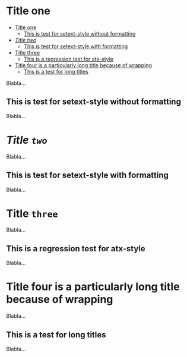 Title one
=========

<!--ts-->
   * [Title one](#title-one)
      * [This is test for setext-style without formatting](#this-is-test-for-setext-style-without-formatting)
   * [<em>Title two</em>](#title-two)
      * [This is test for setext-style with formatting](#this-is-test-for-setext-style-with-formatting)
   * [Title three](#title-three)
      * [This is a regression test for atx-style](#this-is-a-regression-test-for-atx-style)
   * [Title four is a particularly long title because of wrapping](#title-four-is-a-particularly-long-title-because-of-wrapping)
      * [This is a test for long titles](#this-is-a-test-for-long-titles)

<!-- Created by https://github.com/ekalinin/github-markdown-toc -->
<!-- Added by: corey.sciuto, at: Fri Sep 22 20:29:03 EDT 2023 -->

<!--te-->

Blabla...

## This is test for setext-style without formatting

Blabla...

*Title `two`*
=============

Blabla...

## This is test for setext-style with formatting

Blabla...

# Title `three`

Blabla...

## This is a regression test for atx-style

Blabla...

# Title four is a particularly long title because of wrapping

Blabla...

## This is a test for long titles

Blabla...